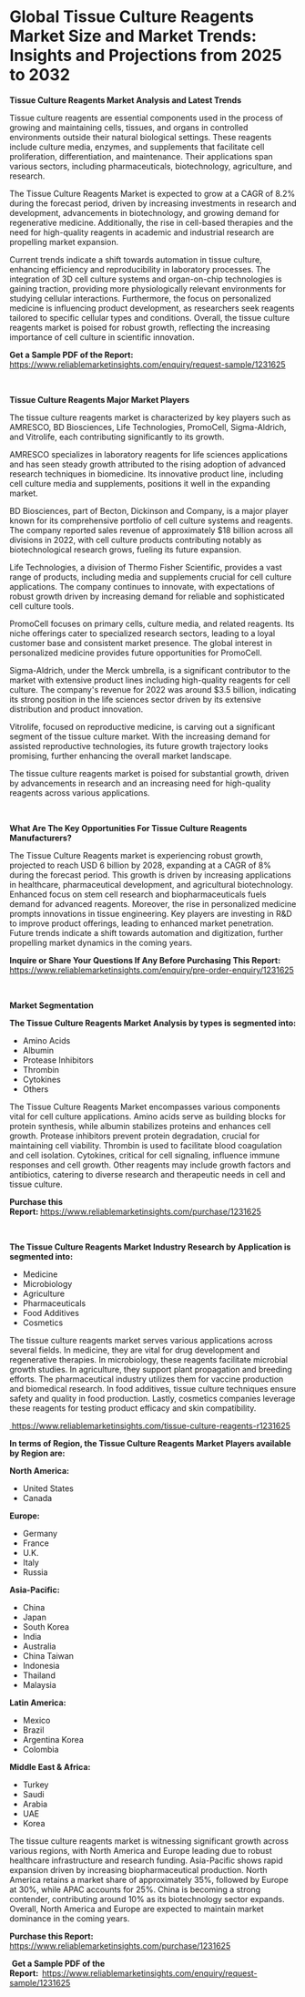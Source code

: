 <p><h1>Global Tissue Culture Reagents Market Size and Market Trends: Insights and Projections from 2025 to 2032</h1></p><p><strong>Tissue Culture Reagents Market Analysis and Latest Trends</strong></p>
<p><p>Tissue culture reagents are essential components used in the process of growing and maintaining cells, tissues, and organs in controlled environments outside their natural biological settings. These reagents include culture media, enzymes, and supplements that facilitate cell proliferation, differentiation, and maintenance. Their applications span various sectors, including pharmaceuticals, biotechnology, agriculture, and research.</p><p>The Tissue Culture Reagents Market is expected to grow at a CAGR of 8.2% during the forecast period, driven by increasing investments in research and development, advancements in biotechnology, and growing demand for regenerative medicine. Additionally, the rise in cell-based therapies and the need for high-quality reagents in academic and industrial research are propelling market expansion.</p><p>Current trends indicate a shift towards automation in tissue culture, enhancing efficiency and reproducibility in laboratory processes. The integration of 3D cell culture systems and organ-on-chip technologies is gaining traction, providing more physiologically relevant environments for studying cellular interactions. Furthermore, the focus on personalized medicine is influencing product development, as researchers seek reagents tailored to specific cellular types and conditions. Overall, the tissue culture reagents market is poised for robust growth, reflecting the increasing importance of cell culture in scientific innovation.</p></p>
<p><strong>Get a Sample PDF of the Report:&nbsp;</strong> <a href="https://www.reliablemarketinsights.com/enquiry/request-sample/1231625?utm_campaign=3213&utm_medium=2&utm_source=Github&utm_content=ia&utm_term=19042025&utm_id=tissue-culture-reagents">https://www.reliablemarketinsights.com/enquiry/request-sample/1231625</a></p>
<p>&nbsp;</p>
<p><strong>Tissue Culture Reagents Major Market Players</strong></p>
<p><p>The tissue culture reagents market is characterized by key players such as AMRESCO, BD Biosciences, Life Technologies, PromoCell, Sigma-Aldrich, and Vitrolife, each contributing significantly to its growth.</p><p>AMRESCO specializes in laboratory reagents for life sciences applications and has seen steady growth attributed to the rising adoption of advanced research techniques in biomedicine. Its innovative product line, including cell culture media and supplements, positions it well in the expanding market.</p><p>BD Biosciences, part of Becton, Dickinson and Company, is a major player known for its comprehensive portfolio of cell culture systems and reagents. The company reported sales revenue of approximately $18 billion across all divisions in 2022, with cell culture products contributing notably as biotechnological research grows, fueling its future expansion.</p><p>Life Technologies, a division of Thermo Fisher Scientific, provides a vast range of products, including media and supplements crucial for cell culture applications. The company continues to innovate, with expectations of robust growth driven by increasing demand for reliable and sophisticated cell culture tools.</p><p>PromoCell focuses on primary cells, culture media, and related reagents. Its niche offerings cater to specialized research sectors, leading to a loyal customer base and consistent market presence. The global interest in personalized medicine provides future opportunities for PromoCell.</p><p>Sigma-Aldrich, under the Merck umbrella, is a significant contributor to the market with extensive product lines including high-quality reagents for cell culture. The company's revenue for 2022 was around $3.5 billion, indicating its strong position in the life sciences sector driven by its extensive distribution and product innovation.</p><p>Vitrolife, focused on reproductive medicine, is carving out a significant segment of the tissue culture market. With the increasing demand for assisted reproductive technologies, its future growth trajectory looks promising, further enhancing the overall market landscape. </p><p>The tissue culture reagents market is poised for substantial growth, driven by advancements in research and an increasing need for high-quality reagents across various applications.</p></p>
<p>&nbsp;</p>
<p><strong>What Are The Key Opportunities For Tissue Culture Reagents Manufacturers?</strong></p>
<p><p>The Tissue Culture Reagents market is experiencing robust growth, projected to reach USD 6 billion by 2028, expanding at a CAGR of 8% during the forecast period. This growth is driven by increasing applications in healthcare, pharmaceutical development, and agricultural biotechnology. Enhanced focus on stem cell research and biopharmaceuticals fuels demand for advanced reagents. Moreover, the rise in personalized medicine prompts innovations in tissue engineering. Key players are investing in R&D to improve product offerings, leading to enhanced market penetration. Future trends indicate a shift towards automation and digitization, further propelling market dynamics in the coming years.</p></p>
<p><strong>Inquire or Share Your Questions If Any Before Purchasing This Report:</strong> <a href="https://www.reliablemarketinsights.com/enquiry/pre-order-enquiry/1231625?utm_campaign=3213&utm_medium=2&utm_source=Github&utm_content=ia&utm_term=19042025&utm_id=tissue-culture-reagents">https://www.reliablemarketinsights.com/enquiry/pre-order-enquiry/1231625</a></p>
<p>&nbsp;</p>
<p><strong>Market Segmentation</strong></p>
<p><strong>The Tissue Culture Reagents Market Analysis by types is segmented into:</strong></p>
<p><ul><li>Amino Acids</li><li>Albumin</li><li>Protease Inhibitors</li><li>Thrombin</li><li>Cytokines</li><li>Others</li></ul></p>
<p><p>The Tissue Culture Reagents Market encompasses various components vital for cell culture applications. Amino acids serve as building blocks for protein synthesis, while albumin stabilizes proteins and enhances cell growth. Protease inhibitors prevent protein degradation, crucial for maintaining cell viability. Thrombin is used to facilitate blood coagulation and cell isolation. Cytokines, critical for cell signaling, influence immune responses and cell growth. Other reagents may include growth factors and antibiotics, catering to diverse research and therapeutic needs in cell and tissue culture.</p></p>
<p><strong>Purchase this Report:&nbsp;</strong><a href="https://www.reliablemarketinsights.com/purchase/1231625?utm_campaign=3213&utm_medium=2&utm_source=Github&utm_content=ia&utm_term=19042025&utm_id=tissue-culture-reagents">https://www.reliablemarketinsights.com/purchase/1231625</a></p>
<p>&nbsp;</p>
<p><strong>The Tissue Culture Reagents Market Industry Research by Application is segmented into:</strong></p>
<p><ul><li>Medicine</li><li>Microbiology</li><li>Agriculture</li><li>Pharmaceuticals</li><li>Food Additives</li><li>Cosmetics</li></ul></p>
<p><p>The tissue culture reagents market serves various applications across several fields. In medicine, they are vital for drug development and regenerative therapies. In microbiology, these reagents facilitate microbial growth studies. In agriculture, they support plant propagation and breeding efforts. The pharmaceutical industry utilizes them for vaccine production and biomedical research. In food additives, tissue culture techniques ensure safety and quality in food production. Lastly, cosmetics companies leverage these reagents for testing product efficacy and skin compatibility.</p></p>
<p><a href="https://www.reliablemarketinsights.com/tissue-culture-reagents-r1231625?utm_campaign=3213&utm_medium=2&utm_source=Github&utm_content=ia&utm_term=19042025&utm_id=tissue-culture-reagents">&nbsp;https://www.reliablemarketinsights.com/tissue-culture-reagents-r1231625</a></p>
<p><strong>In terms of Region, the Tissue Culture Reagents Market Players available by Region are:</strong></p>
<p>
    <p> <strong> North America: </strong>
        <ul>
            <li>United States</li>
            <li>Canada</li>
        </ul>
        </p> 
    <p> <strong> Europe: </strong>
        <ul>
            <li>Germany</li>
            <li>France</li>
            <li>U.K.</li>
            <li>Italy</li>
            <li>Russia</li>
        </ul>
        </p> 
    <p> <strong> Asia-Pacific: </strong>
        <ul>
            <li>China</li>
            <li>Japan</li>
            <li>South Korea</li>
            <li>India</li>
            <li>Australia</li>
            <li>China Taiwan</li>
            <li>Indonesia</li>
            <li>Thailand</li>
            <li>Malaysia</li>
        </ul>
        </p> 
    <p> <strong> Latin America: </strong>
        <ul>
            <li>Mexico</li>
            <li>Brazil</li>
            <li>Argentina Korea</li>
            <li>Colombia</li>
        </ul>
        </p> 
    <p> <strong> Middle East & Africa: </strong>
        <ul>
            <li>Turkey</li>
            <li>Saudi</li>
            <li>Arabia</li>
            <li>UAE</li>
            <li>Korea</li>
        </ul>
    </p>
    </p>
<p><p>The tissue culture reagents market is witnessing significant growth across various regions, with North America and Europe leading due to robust healthcare infrastructure and research funding. Asia-Pacific shows rapid expansion driven by increasing biopharmaceutical production. North America retains a market share of approximately 35%, followed by Europe at 30%, while APAC accounts for 25%. China is becoming a strong contender, contributing around 10% as its biotechnology sector expands. Overall, North America and Europe are expected to maintain market dominance in the coming years.</p></p>
<p><strong>Purchase this Report: </strong><a href="https://www.reliablemarketinsights.com/purchase/1231625?utm_campaign=3213&utm_medium=2&utm_source=Github&utm_content=ia&utm_term=19042025&utm_id=tissue-culture-reagents">https://www.reliablemarketinsights.com/purchase/1231625</a></p>
<p>&nbsp;<strong>Get a Sample PDF of the Report:&nbsp;&nbsp;</strong><a href="https://www.reliablemarketinsights.com/enquiry/request-sample/1231625?utm_campaign=3213&utm_medium=2&utm_source=Github&utm_content=ia&utm_term=19042025&utm_id=tissue-culture-reagents">https://www.reliablemarketinsights.com/enquiry/request-sample/1231625</a></p>
<p><strong></strong></p>
<p><p></p><p></p><p></p></p>